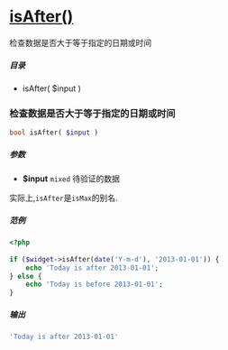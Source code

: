 [isAfter()](http://twinh.github.com/widget/api/isAfter)
=======================================================

检查数据是否大于等于指定的日期或时间

##### 目录
* isAfter( $input )

### 检查数据是否大于等于指定的日期或时间
```php
bool isAfter( $input )
```

##### 参数
* **$input** `mixed` 待验证的数据


实际上,`isAfter`是`isMax`的别名.

##### 范例
```php
<?php
 
if ($widget->isAfter(date('Y-m-d'), '2013-01-01')) {
    echo 'Today is after 2013-01-01';
} else {
    echo 'Today is before 2013-01-01';
}
```
##### 输出
```php
'Today is after 2013-01-01'
```
